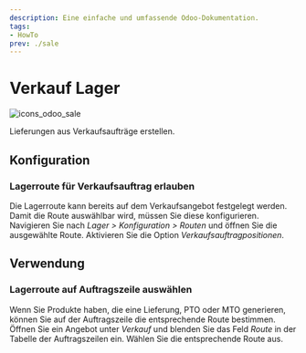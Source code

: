 ```yaml
---
description: Eine einfache und umfassende Odoo-Dokumentation.
tags:
- HowTo
prev: ./sale
---
```

# Verkauf Lager
![icons_odoo_sale](assets/icons_odoo_sale.png)

Lieferungen aus Verkaufsaufträge erstellen.

## Konfiguration

### Lagerroute für Verkaufsauftrag erlauben

Die Lagerroute kann bereits auf dem Verkaufsangebot festgelegt werden. Damit die Route auswählbar wird, müssen Sie diese konfigurieren. Navigieren Sie nach *Lager > Konfiguration > Routen* und öffnen Sie die ausgewählte Route. Aktivieren Sie die Option *Verkaufsauftragpositionen*.

## Verwendung

### Lagerroute auf Auftragszeile auswählen

Wenn Sie Produkte haben, die eine Lieferung, PTO oder MTO generieren, können Sie auf der Auftragszeile die entsprechende Route bestimmen. Öffnen Sie ein Angebot unter *Verkauf* und blenden Sie das Feld *Route* in der Tabelle der Auftragszeilen ein. Wählen Sie die entsprechende Route aus.